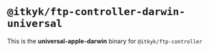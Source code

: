 # `@itkyk/ftp-controller-darwin-universal`

This is the **universal-apple-darwin** binary for `@itkyk/ftp-controller`
